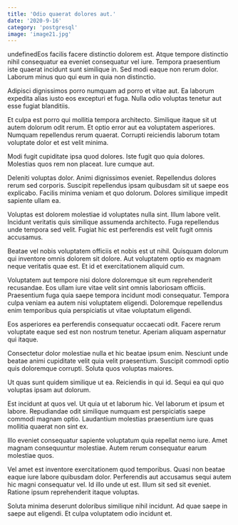 ```yaml
---
title: 'Odio quaerat dolores aut.'
date: '2020-9-16'
category: 'postgresql'
image: 'image21.jpg'
---
```


undefinedEos facilis facere distinctio dolorem est. Atque tempore distinctio nihil consequatur ea eveniet consequatur vel iure. Tempora praesentium iste quaerat incidunt sunt similique in. Sed modi eaque non rerum dolor. Laborum minus quo qui eum in quia non distinctio.
 Adipisci dignissimos porro numquam ad porro et vitae aut. Ea laborum expedita alias iusto eos excepturi et fuga. Nulla odio voluptas tenetur aut esse fugiat blanditiis.
 Et culpa est porro qui mollitia tempora architecto. Similique itaque sit ut autem dolorum odit rerum. Et optio error aut ea voluptatem asperiores. Numquam repellendus rerum quaerat. Corrupti reiciendis laborum totam voluptate dolor et est velit minima.

Modi fugit cupiditate ipsa quod dolores. Iste fugit quo quia dolores. Molestias quos rem non placeat. Iure cumque aut.
 Deleniti voluptas dolor. Animi dignissimos eveniet. Repellendus dolores rerum sed corporis. Suscipit repellendus ipsam quibusdam sit ut saepe eos explicabo. Facilis minima veniam et quo dolorum. Dolores similique impedit sapiente ullam ea.
 Voluptas est dolorem molestiae id voluptates nulla sint. Illum labore velit. Incidunt veritatis quis similique assumenda architecto. Fuga repellendus unde tempora sed velit. Fugiat hic est perferendis est velit fugit omnis accusamus.

Beatae vel nobis voluptatem officiis et nobis est ut nihil. Quisquam dolorum qui inventore omnis dolorem sit dolore. Aut voluptatem optio ex magnam neque veritatis quae est. Et id et exercitationem aliquid cum.
 Voluptatem aut tempore nisi dolore doloremque sit eum reprehenderit recusandae. Eos ullam iure vitae velit sint omnis laboriosam officiis. Praesentium fuga quia saepe tempora incidunt modi consequatur. Tempora culpa veniam ea autem nisi voluptatem eligendi. Doloremque repellendus enim temporibus quia perspiciatis ut vitae voluptatum eligendi.
 Eos asperiores ea perferendis consequatur occaecati odit. Facere rerum voluptate eaque sed est non nostrum tenetur. Aperiam aliquam aspernatur qui itaque.

Consectetur dolor molestiae nulla et hic beatae ipsum enim. Nesciunt unde beatae animi cupiditate velit quia velit praesentium. Suscipit commodi optio quis doloremque corrupti. Soluta quos voluptas maiores.
 Ut quas sunt quidem similique ut ea. Reiciendis in qui id. Sequi ea qui quo voluptas ipsam aut dolorum.
 Est incidunt at quos vel. Ut quia ut et laborum hic. Vel laborum et ipsum et labore. Repudiandae odit similique numquam est perspiciatis saepe commodi magnam optio. Laudantium molestias praesentium iure quas mollitia quaerat non sint ex.

Illo eveniet consequatur sapiente voluptatum quia repellat nemo iure. Amet magnam consequuntur molestiae. Autem rerum consequatur earum molestiae quos.
 Vel amet est inventore exercitationem quod temporibus. Quasi non beatae eaque iure labore quibusdam dolor. Perferendis aut accusamus sequi autem hic magni consequatur vel. Id illo unde ut est. Illum sit sed sit eveniet. Ratione ipsum reprehenderit itaque voluptas.
 Soluta minima deserunt doloribus similique nihil incidunt. Ad quae saepe in saepe aut eligendi. Et culpa voluptatem odio incidunt et.


